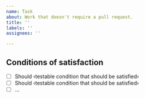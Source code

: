```yaml
---
name: Task
about: Work that doesn't require a pull request.
title: ''
labels: ''
assignees: ''

---
```


<!--
⚠️ Public content warning ⚠️
Issues created in this repository will be publicly available on the Internet. Please do not include any sensitive or internal information in your issue.

🔒 Reporting security vulnerabilities 🔒
Do not create issues about security vulnerabilities. Please consult our security policy for instructions about how to safely report a security issue: https://github.com/az-digital/az_quickstart/security/policy
-->

## Conditions of satisfaction
- [ ] Should ‹testable condition that should be satisfied›
- [ ] Should ‹testable condition that should be satisfied›
- [ ] …
